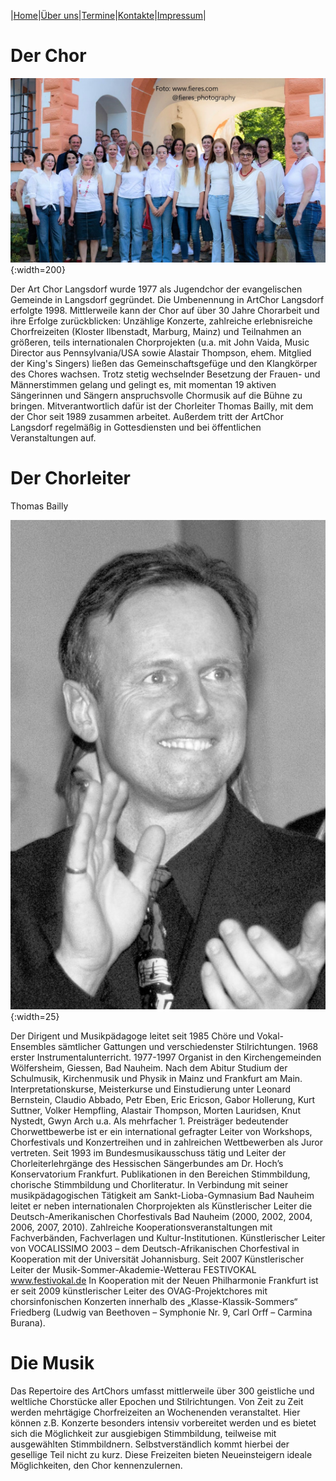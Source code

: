 |[Home](index.md)|[Über uns](ueber_uns.md)|[Termine](termine.md)|[Kontakte](kontakte.md)|[Impressum](impressum.md)|

# Der Chor
![Chor](img/ArtChor2023.JPG){:width=200}

Der Art Chor Langsdorf wurde 1977 als Jugendchor der evangelischen Gemeinde in Langsdorf gegründet. Die Umbenennung in ArtChor Langsdorf erfolgte 1998. Mittlerweile kann der Chor auf über 30 Jahre Chorarbeit und ihre Erfolge zurückblicken: Unzählige Konzerte, zahlreiche erlebnisreiche Chorfreizeiten (Kloster Ilbenstadt, Marburg, Mainz) und Teilnahmen an größeren, teils internationalen Chorprojekten (u.a. mit John Vaida, Music Director aus Pennsylvania/USA sowie Alastair Thompson, ehem. Mitglied der King's Singers) ließen das Gemeinschaftsgefüge und den Klangkörper des Chores wachsen. Trotz stetig wechselnder Besetzung der Frauen- und Männerstimmen gelang und gelingt es, mit momentan 19 aktiven Sängerinnen und Sängern anspruchsvolle Chormusik auf die Bühne zu bringen. Mitverantwortlich dafür ist der Chorleiter Thomas Bailly, mit dem der Chor seit 1989 zusammen arbeitet. Außerdem tritt der ArtChor Langsdorf regelmäßig in Gottesdiensten und bei öffentlichen Veranstaltungen auf.

# Der Chorleiter
Thomas Bailly

![Chor](img/Tom.jpg){:width=25}

Der Dirigent und Musikpädagoge leitet seit 1985 Chöre und Vokal-Ensembles sämtlicher Gattungen und verschiedenster Stilrichtungen.
1968 erster Instrumentalunterricht. 1977-1997 Organist in den Kirchengemeinden Wölfersheim, Giessen, Bad Nauheim. Nach dem Abitur Studium der Schulmusik, Kirchenmusik und Physik in Mainz und Frankfurt am Main. 
Interpretationskurse, Meisterkurse und Einstudierung unter Leonard Bernstein, Claudio Abbado, Petr Eben, Eric Ericson, Gabor Hollerung, Kurt Suttner, Volker Hempfling, Alastair Thompson, Morten Lauridsen, Knut Nystedt, Gwyn Arch u.a.
Als mehrfacher 1. Preisträger bedeutender Chorwettbewerbe ist er ein international gefragter Leiter von Workshops, Chorfestivals und Konzertreihen und in zahlreichen Wettbewerben als Juror vertreten.
Seit 1993 im Bundesmusikausschuss tätig und Leiter der Chorleiterlehrgänge des Hessischen Sängerbundes am Dr. Hoch’s Konservatorium Frankfurt. Publikationen in den Bereichen Stimmbildung, chorische Stimmbildung und Chorliteratur.
In Verbindung mit seiner musikpädagogischen Tätigkeit am Sankt-Lioba-Gymnasium Bad Nauheim leitet er neben internationalen Chorprojekten als Künstlerischer Leiter die Deutsch-Amerikanischen Chorfestivals Bad Nauheim (2000, 2002, 2004, 2006, 2007, 2010). Zahlreiche Kooperationsveranstaltungen mit Fachverbänden, Fachverlagen und Kultur-Institutionen.
Künstlerischer Leiter von VOCALISSIMO 2003 – dem Deutsch-Afrikanischen Chorfestival in Kooperation mit der Universität Johannisburg.
Seit 2007 Künstlerischer Leiter der Musik-Sommer-Akademie-Wetterau FESTIVOKAL www.festivokal.de
In Kooperation mit der Neuen Philharmonie Frankfurt ist er seit 2009 künstlerischer Leiter des OVAG-Projektchores mit chorsinfonischen Konzerten innerhalb des „Klasse-Klassik-Sommers“ Friedberg  (Ludwig van Beethoven – Symphonie Nr. 9, Carl Orff – Carmina Burana).

# Die Musik
Das Repertoire des ArtChors umfasst mittlerweile über 300 geistliche und weltliche Chorstücke aller Epochen und Stilrichtungen. Von Zeit zu Zeit werden mehrtägige Chorfreizeiten an Wochenenden veranstaltet. Hier können z.B. Konzerte besonders intensiv vorbereitet werden und es bietet sich die Möglichkeit zur ausgiebigen Stimmbildung, teilweise mit ausgewählten Stimmbildnern. Selbstverständlich kommt hierbei der gesellige Teil nicht zu kurz. Diese Freizeiten bieten Neueinsteigern ideale Möglichkeiten, den Chor kennenzulernen.
